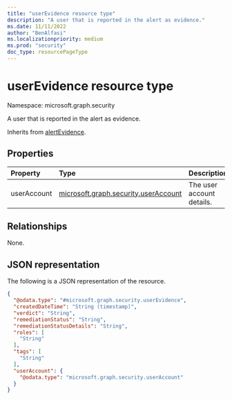 ```yaml
---
title: "userEvidence resource type"
description: "A user that is reported in the alert as evidence."
ms.date: 11/11/2022
author: "BenAlfasi"
ms.localizationpriority: medium
ms.prod: "security"
doc_type: resourcePageType
---
```


# userEvidence resource type

Namespace: microsoft.graph.security

A user that is reported in the alert as evidence.

Inherits from [alertEvidence](../resources/security-alertevidence.md).

## Properties
|Property|Type|Description|
|:---|:---|:---|
|userAccount|[microsoft.graph.security.userAccount](../resources/security-useraccount.md)|The user account details.|

## Relationships
None.

## JSON representation
The following is a JSON representation of the resource.
<!-- {
  "blockType": "resource",
  "@odata.type": "microsoft.graph.security.userEvidence"
}
-->
``` json
{
  "@odata.type": "#microsoft.graph.security.userEvidence",
  "createdDateTime": "String (timestamp)",
  "verdict": "String",
  "remediationStatus": "String",
  "remediationStatusDetails": "String",
  "roles": [
    "String"
  ],
  "tags": [
    "String"
  ],
  "userAccount": {
    "@odata.type": "microsoft.graph.security.userAccount"
  }
}
```